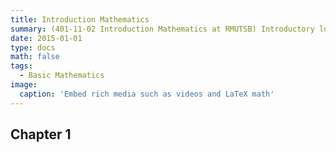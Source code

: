 ```yaml
---
title: Introduction Mathematics
summary: (401-11-02 Introduction Mathematics at RMUTSB) Introductory logic. Functions. Limits, continuity, and introductory derivatives. Sequences and series. Matrices and determinants. Binomial theorem.
date: 2015-01-01
type: docs
math: false
tags:
  - Basic Mathematics
image:
  caption: 'Embed rich media such as videos and LaTeX math'
---
```


## Chapter 1
